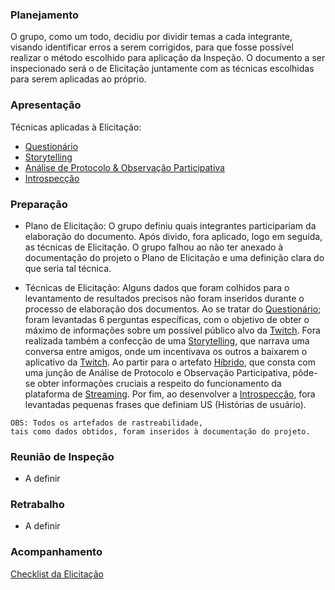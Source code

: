 ### Planejamento
O grupo, como um todo, decidiu por dividir temas a cada integrante, visando identificar erros a serem corrigidos, para que fosse possível realizar o método escolhido para aplicação da Inspeção. O documento a ser inspecionado será o de Elicitação juntamente com as técnicas escolhidas para serem aplicadas ao próprio.

### Apresentação
Técnicas aplicadas à Elicitação: 
* [Questionário](https://github.com/gabrielziegler3/Requisitos-2018-1/wiki/Questionario)
* [Storytelling](https://github.com/gabrielziegler3/Requisitos-2018-1/wiki/Storytelling)
* [Análise de Protocolo & Observação Participativa](https://github.com/gabrielziegler3/Requisitos-2018-1/wiki/H%C3%ADbrido-(An%C3%A1lise-de-Protocolo--&-Observa%C3%A7%C3%A3o-Participativa))
* [Introspecção](https://github.com/gabrielziegler3/Requisitos-2018-1/wiki/Introspecção)

### Preparação

* Plano de Elicitação: O grupo definiu quais integrantes participariam da elaboração do documento. Após divido, fora aplicado, logo em seguida, as técnicas de Elicitação. O grupo falhou ao não ter anexado à documentação do projeto o Plano de Elicitação e uma definição clara do que seria tal técnica.


* Técnicas de Elicitação: Alguns dados que foram colhidos para o levantamento de resultados precisos não foram inseridos durante o processo de elaboração dos documentos. Ao se tratar do [Questionário](https://github.com/gabrielziegler3/Requisitos-2018-1/wiki/Questionario); foram levantadas 6 perguntas específicas, com o objetivo de obter o máximo de informações sobre um possível público alvo da [Twitch](https://github.com/gabrielziegler3/Requisitos-2018-1/wiki/Twitch). Fora realizada também a confecção de uma [Storytelling](https://github.com/gabrielziegler3/Requisitos-2018-1/wiki/Storytelling), que narrava uma conversa entre amigos, onde um incentivava os outros a baixarem o aplicativo da [Twitch](https://github.com/gabrielziegler3/Requisitos-2018-1/wiki/Twitch). Ao partir para o artefato [Híbrido](https://github.com/gabrielziegler3/Requisitos-2018-1/wiki/H%C3%ADbrido-(An%C3%A1lise-de-Protocolo--&-Observa%C3%A7%C3%A3o-Participativa)), que consta com uma junção de Análise de Protocolo e Observação Participativa, pôde-se obter informações cruciais a respeito do funcionamento da plataforma de [Streaming](https://github.com/gabrielziegler3/Requisitos-2018-1/wiki/Streaming). Por fim, ao desenvolver a [Introspecção](https://github.com/gabrielziegler3/Requisitos-2018-1/wiki/Introspec%C3%A7%C3%A3o), fora levantadas pequenas frases que definiam US (Histórias de usuário).

```
OBS: Todos os artefados de rastreabilidade, 
tais como dados obtidos, foram inseridos à documentação do projeto.
```

### Reunião de Inspeção
* A definir

### Retrabalho
* A definir

### Acompanhamento

[Checklist da Elicitação](https://github.com/gabrielziegler3/Requisitos-2018-1/wiki/Checklist-da-Elicita%C3%A7%C3%A3o)
